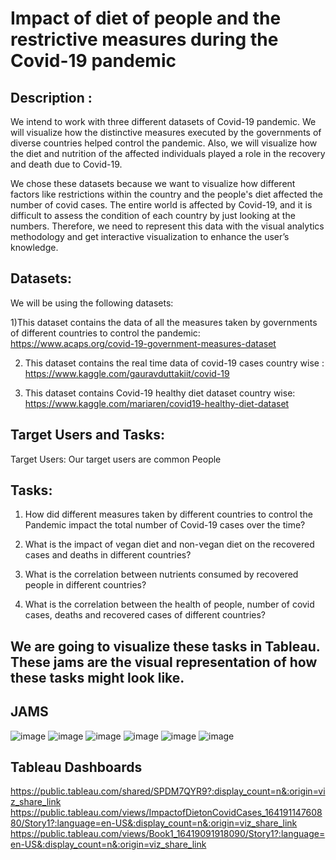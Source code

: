 # Impact of diet of people and the restrictive measures during the Covid-19 pandemic

## Description :

We intend to work with three different datasets of Covid-19 pandemic. We will visualize how the distinctive measures executed by the governments of diverse countries helped control the pandemic. Also, we will visualize how the diet and nutrition of the affected individuals played a role in the recovery and death due to Covid-19.

We chose these datasets because we want to visualize how different factors like restrictions within the country and the people's diet affected the number of covid cases. The entire world is affected by Covid-19, and it is difficult to assess the condition of each country by just looking at the numbers. Therefore, we need to represent this data with the visual analytics methodology and get interactive visualization to enhance the user’s knowledge.


## Datasets:

We will be using the following datasets:

1)This dataset contains the data of all the measures taken by governments of different countries to control the pandemic: https://www.acaps.org/covid-19-government-measures-dataset

2) This dataset contains the real time data of covid-19 cases country wise : https://www.kaggle.com/gauravduttakiit/covid-19

3) This dataset contains Covid-19 healthy diet dataset country wise: https://www.kaggle.com/mariaren/covid19-healthy-diet-dataset


## Target Users and Tasks: 

Target Users: Our target users are common People

## Tasks:

1) How did different measures taken by different countries to control the Pandemic impact the total number of Covid-19 cases over the time?

2) What is the impact of vegan diet and non-vegan diet on the recovered cases and deaths in different countries?

3) What is the correlation between nutrients consumed by recovered people in different countries?

4) What is the correlation between the health of people, number of covid cases, deaths and recovered cases of different countries?

## We are going to visualize these tasks in Tableau. These jams are the visual representation of how these tasks might look like.

## JAMS
![image](https://user-images.githubusercontent.com/70915043/137656397-1d94ccff-4034-4787-b5b6-cb7b81e298db.png)
![image](https://user-images.githubusercontent.com/70915043/137656456-38781e05-f5dc-4d2f-b6f8-47a6c48c0764.png)
![image](https://user-images.githubusercontent.com/70915043/137656480-d98a6e0e-04cd-4de2-81bf-76e1595734fb.png)
![image](https://user-images.githubusercontent.com/70915043/137656508-f66a3699-c250-48bf-9f63-4333ed8f97bb.png)
![image](https://user-images.githubusercontent.com/70915043/137656538-d7d61f9b-c621-4f73-949a-a4b98faa4f2a.png)
![image](https://user-images.githubusercontent.com/70915043/137656562-41eb05db-23e0-431c-8ff6-06d38d7af355.png)

## Tableau Dashboards

https://public.tableau.com/shared/SPDM7QYR9?:display_count=n&:origin=viz_share_link
https://public.tableau.com/views/ImpactofDietonCovidCases_16419114760880/Story1?:language=en-US&:display_count=n&:origin=viz_share_link
https://public.tableau.com/views/Book1_16419091918090/Story1?:language=en-US&:display_count=n&:origin=viz_share_link



